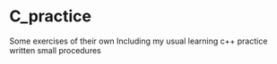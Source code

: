 # C_practice
Some exercises of their own
Including my usual learning c++ practice written small procedures
